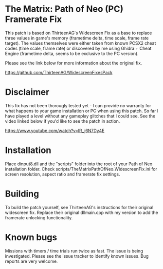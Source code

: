 # The Matrix: Path of Neo (PC) Framerate Fix

This patch is based on ThirteenAG's Widescreen Fix as a base to replace three values in game's memory (frametime delta, time scale, frame rate target).
The values themselves were either taken from known PCSX2 cheat codes (time scale, frame rate) or discovered by me using Ghidra + Cheat Engine (frametime delta, seems to be exclusive to the PC version).

Please see the link below for more information about the original fix.

https://github.com/ThirteenAG/WidescreenFixesPack

# Disclaimer

This fix has not been thorougly tested yet - I can provide no warranty for what happens to your game installation or PC when using this patch.
So far I have played a level without any gameplay glitches that I could see. See the video linked below if you'd like to see the patch in action.

https://www.youtube.com/watch?v=lR_j6N7Dy4E

# Installation

Place dinput8.dll and the "scripts" folder into the root of your Path of Neo installation folder.
Check scripts/TheMatrixPathOfNeo.WidescreenFix.ini for screen resolution, aspect ratio and framerate fix settings.

# Building

To build the patch yourself, see ThirteenAG's instructions for their original widescreen fix. 
Replace their original dllmain.cpp with my version to add the framerate unlocking functionality.

# Known bugs

Missions with timers / time trials run twice as fast. The issue is being investigated.
Please see the issue tracker to identify known issues. Bug reports are very welcome.
